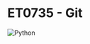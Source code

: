 # ET0735 - Git

![Python]((https://github.com/Avius88/DCPE2123826/blob/master/python.jpg)?raw=true)
